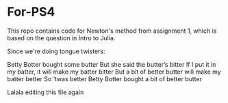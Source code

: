 # For-PS4
This repo contains code for Newton's method from assignment 1, which is based on the question in Intro to Julia.

Since we're doing tongue twisters:

Betty Botter bought some butter
But she said the butter’s bitter
If I put it in my batter, it will make my batter bitter
But a bit of better butter will make my batter better
So ‘twas better Betty Botter bought a bit of better butter

Lalala  editing this file again
